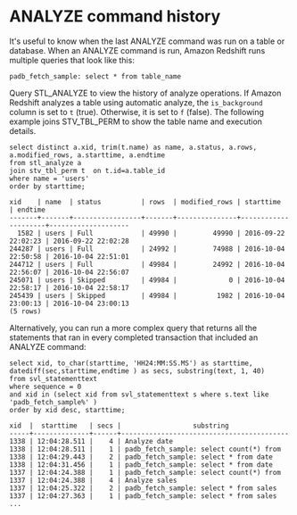 # ANALYZE command history<a name="c_check_last_analyze"></a>

It's useful to know when the last ANALYZE command was run on a table or database\. When an ANALYZE command is run, Amazon Redshift runs multiple queries that look like this: 

```
padb_fetch_sample: select * from table_name
```

Query STL\_ANALYZE to view the history of analyze operations\. If Amazon Redshift analyzes a table using automatic analyze, the `is_background` column is set to `t` \(true\)\. Otherwise, it is set to `f` \(false\)\. The following example joins STV\_TBL\_PERM to show the table name and execution details\.

```
select distinct a.xid, trim(t.name) as name, a.status, a.rows, a.modified_rows, a.starttime, a.endtime
from stl_analyze a 
join stv_tbl_perm t  on t.id=a.table_id
where name = 'users'
order by starttime;

xid    | name  | status          | rows  | modified_rows | starttime           | endtime            
-------+-------+-----------------+-------+---------------+---------------------+--------------------
  1582 | users | Full            | 49990 |         49990 | 2016-09-22 22:02:23 | 2016-09-22 22:02:28
244287 | users | Full            | 24992 |         74988 | 2016-10-04 22:50:58 | 2016-10-04 22:51:01
244712 | users | Full            | 49984 |         24992 | 2016-10-04 22:56:07 | 2016-10-04 22:56:07
245071 | users | Skipped         | 49984 |             0 | 2016-10-04 22:58:17 | 2016-10-04 22:58:17
245439 | users | Skipped         | 49984 |          1982 | 2016-10-04 23:00:13 | 2016-10-04 23:00:13
(5 rows)
```

Alternatively, you can run a more complex query that returns all the statements that ran in every completed transaction that included an ANALYZE command: 

```
select xid, to_char(starttime, 'HH24:MM:SS.MS') as starttime,
datediff(sec,starttime,endtime ) as secs, substring(text, 1, 40)
from svl_statementtext
where sequence = 0
and xid in (select xid from svl_statementtext s where s.text like 'padb_fetch_sample%' )
order by xid desc, starttime;

xid  |  starttime   | secs |                  substring
-----+--------------+------+------------------------------------------
1338 | 12:04:28.511 |    4 | Analyze date
1338 | 12:04:28.511 |    1 | padb_fetch_sample: select count(*) from
1338 | 12:04:29.443 |    2 | padb_fetch_sample: select * from date
1338 | 12:04:31.456 |    1 | padb_fetch_sample: select * from date
1337 | 12:04:24.388 |    1 | padb_fetch_sample: select count(*) from
1337 | 12:04:24.388 |    4 | Analyze sales
1337 | 12:04:25.322 |    2 | padb_fetch_sample: select * from sales
1337 | 12:04:27.363 |    1 | padb_fetch_sample: select * from sales
...
```